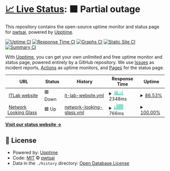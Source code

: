 # [📈 Live Status](https://pwtsai.github.io): <!--live status--> **🟧 Partial outage**

This repository contains the open-source uptime monitor and status page for [pwtsai](https://pwtsai.github.io/), powered by [Upptime](https://github.com/upptime/upptime).

[![Uptime CI](https://github.com/pwtsai/upptime/workflows/Uptime%20CI/badge.svg)](https://github.com/pwtsai/upptime/actions?query=workflow%3A%22Uptime+CI%22)
[![Response Time CI](https://github.com/pwtsai/upptime/workflows/Response%20Time%20CI/badge.svg)](https://github.com/pwtsai/upptime/actions?query=workflow%3A%22Response+Time+CI%22)
[![Graphs CI](https://github.com/pwtsai/upptime/workflows/Graphs%20CI/badge.svg)](https://github.com/pwtsai/upptime/actions?query=workflow%3A%22Graphs+CI%22)
[![Static Site CI](https://github.com/pwtsai/upptime/workflows/Static%20Site%20CI/badge.svg)](https://github.com/pwtsai/upptime/actions?query=workflow%3A%22Static+Site+CI%22)
[![Summary CI](https://github.com/pwtsai/upptime/workflows/Summary%20CI/badge.svg)](https://github.com/pwtsai/upptime/actions?query=workflow%3A%22Summary+CI%22)

With [Upptime](https://upptime.js.org), you can get your own unlimited and free uptime monitor and status page, powered entirely by a GitHub repository. We use [Issues](https://github.com/pwtsai/upptime/issues) as incident reports, [Actions](https://github.com/pwtsai/upptime/actions) as uptime monitors, and [Pages](https://pwtsai.github.io) for the status page.

<!--start: status pages-->
<!-- This summary is generated by Upptime (https://github.com/upptime/upptime) -->
<!-- Do not edit this manually, your changes will be overwritten -->
<!-- prettier-ignore -->
| URL | Status | History | Response Time | Uptime |
| --- | ------ | ------- | ------------- | ------ |
| <img alt="" src="https://icons.duckduckgo.com/ip3/www.itlab.ee.ncku.edu.tw.ico" height="13"> [ITLab website](https://www.itlab.ee.ncku.edu.tw/) | 🟥 Down | [it-lab-website.yml](https://github.com/pwtsai/upptime/commits/HEAD/history/it-lab-website.yml) | <details><summary><img alt="Response time graph" src="./graphs/it-lab-website/response-time-week.png" height="20"> 2348ms</summary><br><a href="https://pwtsai.github.io/history/it-lab-website"><img alt="Response time 1753" src="https://img.shields.io/endpoint?url=https%3A%2F%2Fraw.githubusercontent.com%2Fpwtsai%2Fupptime%2FHEAD%2Fapi%2Fit-lab-website%2Fresponse-time.json"></a><br><a href="https://pwtsai.github.io/history/it-lab-website"><img alt="24-hour response time 2700" src="https://img.shields.io/endpoint?url=https%3A%2F%2Fraw.githubusercontent.com%2Fpwtsai%2Fupptime%2FHEAD%2Fapi%2Fit-lab-website%2Fresponse-time-day.json"></a><br><a href="https://pwtsai.github.io/history/it-lab-website"><img alt="7-day response time 2348" src="https://img.shields.io/endpoint?url=https%3A%2F%2Fraw.githubusercontent.com%2Fpwtsai%2Fupptime%2FHEAD%2Fapi%2Fit-lab-website%2Fresponse-time-week.json"></a><br><a href="https://pwtsai.github.io/history/it-lab-website"><img alt="30-day response time 1997" src="https://img.shields.io/endpoint?url=https%3A%2F%2Fraw.githubusercontent.com%2Fpwtsai%2Fupptime%2FHEAD%2Fapi%2Fit-lab-website%2Fresponse-time-month.json"></a><br><a href="https://pwtsai.github.io/history/it-lab-website"><img alt="1-year response time 1754" src="https://img.shields.io/endpoint?url=https%3A%2F%2Fraw.githubusercontent.com%2Fpwtsai%2Fupptime%2FHEAD%2Fapi%2Fit-lab-website%2Fresponse-time-year.json"></a></details> | <details><summary><a href="https://pwtsai.github.io/history/it-lab-website">86.53%</a></summary><a href="https://pwtsai.github.io/history/it-lab-website"><img alt="All-time uptime 99.40%" src="https://img.shields.io/endpoint?url=https%3A%2F%2Fraw.githubusercontent.com%2Fpwtsai%2Fupptime%2FHEAD%2Fapi%2Fit-lab-website%2Fuptime.json"></a><br><a href="https://pwtsai.github.io/history/it-lab-website"><img alt="24-hour uptime 79.64%" src="https://img.shields.io/endpoint?url=https%3A%2F%2Fraw.githubusercontent.com%2Fpwtsai%2Fupptime%2FHEAD%2Fapi%2Fit-lab-website%2Fuptime-day.json"></a><br><a href="https://pwtsai.github.io/history/it-lab-website"><img alt="7-day uptime 86.53%" src="https://img.shields.io/endpoint?url=https%3A%2F%2Fraw.githubusercontent.com%2Fpwtsai%2Fupptime%2FHEAD%2Fapi%2Fit-lab-website%2Fuptime-week.json"></a><br><a href="https://pwtsai.github.io/history/it-lab-website"><img alt="30-day uptime 90.64%" src="https://img.shields.io/endpoint?url=https%3A%2F%2Fraw.githubusercontent.com%2Fpwtsai%2Fupptime%2FHEAD%2Fapi%2Fit-lab-website%2Fuptime-month.json"></a><br><a href="https://pwtsai.github.io/history/it-lab-website"><img alt="1-year uptime 99.22%" src="https://img.shields.io/endpoint?url=https%3A%2F%2Fraw.githubusercontent.com%2Fpwtsai%2Fupptime%2FHEAD%2Fapi%2Fit-lab-website%2Fuptime-year.json"></a></details>
| <img alt="" src="https://icons.duckduckgo.com/ip3/lg.itlab.cc.ico" height="13"> [Network Looking Glass](https://lg.itlab.cc/) | 🟩 Up | [network-looking-glass.yml](https://github.com/pwtsai/upptime/commits/HEAD/history/network-looking-glass.yml) | <details><summary><img alt="Response time graph" src="./graphs/network-looking-glass/response-time-week.png" height="20"> 766ms</summary><br><a href="https://pwtsai.github.io/history/network-looking-glass"><img alt="Response time 370" src="https://img.shields.io/endpoint?url=https%3A%2F%2Fraw.githubusercontent.com%2Fpwtsai%2Fupptime%2FHEAD%2Fapi%2Fnetwork-looking-glass%2Fresponse-time.json"></a><br><a href="https://pwtsai.github.io/history/network-looking-glass"><img alt="24-hour response time 816" src="https://img.shields.io/endpoint?url=https%3A%2F%2Fraw.githubusercontent.com%2Fpwtsai%2Fupptime%2FHEAD%2Fapi%2Fnetwork-looking-glass%2Fresponse-time-day.json"></a><br><a href="https://pwtsai.github.io/history/network-looking-glass"><img alt="7-day response time 766" src="https://img.shields.io/endpoint?url=https%3A%2F%2Fraw.githubusercontent.com%2Fpwtsai%2Fupptime%2FHEAD%2Fapi%2Fnetwork-looking-glass%2Fresponse-time-week.json"></a><br><a href="https://pwtsai.github.io/history/network-looking-glass"><img alt="30-day response time 786" src="https://img.shields.io/endpoint?url=https%3A%2F%2Fraw.githubusercontent.com%2Fpwtsai%2Fupptime%2FHEAD%2Fapi%2Fnetwork-looking-glass%2Fresponse-time-month.json"></a><br><a href="https://pwtsai.github.io/history/network-looking-glass"><img alt="1-year response time 391" src="https://img.shields.io/endpoint?url=https%3A%2F%2Fraw.githubusercontent.com%2Fpwtsai%2Fupptime%2FHEAD%2Fapi%2Fnetwork-looking-glass%2Fresponse-time-year.json"></a></details> | <details><summary><a href="https://pwtsai.github.io/history/network-looking-glass">100.00%</a></summary><a href="https://pwtsai.github.io/history/network-looking-glass"><img alt="All-time uptime 98.63%" src="https://img.shields.io/endpoint?url=https%3A%2F%2Fraw.githubusercontent.com%2Fpwtsai%2Fupptime%2FHEAD%2Fapi%2Fnetwork-looking-glass%2Fuptime.json"></a><br><a href="https://pwtsai.github.io/history/network-looking-glass"><img alt="24-hour uptime 100.00%" src="https://img.shields.io/endpoint?url=https%3A%2F%2Fraw.githubusercontent.com%2Fpwtsai%2Fupptime%2FHEAD%2Fapi%2Fnetwork-looking-glass%2Fuptime-day.json"></a><br><a href="https://pwtsai.github.io/history/network-looking-glass"><img alt="7-day uptime 100.00%" src="https://img.shields.io/endpoint?url=https%3A%2F%2Fraw.githubusercontent.com%2Fpwtsai%2Fupptime%2FHEAD%2Fapi%2Fnetwork-looking-glass%2Fuptime-week.json"></a><br><a href="https://pwtsai.github.io/history/network-looking-glass"><img alt="30-day uptime 100.00%" src="https://img.shields.io/endpoint?url=https%3A%2F%2Fraw.githubusercontent.com%2Fpwtsai%2Fupptime%2FHEAD%2Fapi%2Fnetwork-looking-glass%2Fuptime-month.json"></a><br><a href="https://pwtsai.github.io/history/network-looking-glass"><img alt="1-year uptime 98.21%" src="https://img.shields.io/endpoint?url=https%3A%2F%2Fraw.githubusercontent.com%2Fpwtsai%2Fupptime%2FHEAD%2Fapi%2Fnetwork-looking-glass%2Fuptime-year.json"></a></details>

<!--end: status pages-->

[**Visit our status website →**](https://pwtsai.github.io)

## 📄 License

- Powered by: [Upptime](https://github.com/upptime/upptime)
- Code: [MIT](./LICENSE) © [pwtsai](https://pwtsai.github.io/)
- Data in the `./history` directory: [Open Database License](https://opendatacommons.org/licenses/odbl/1-0/)

